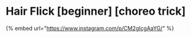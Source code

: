 # Hair Flick \[beginner] \[choreo trick]

{% embed url="https://www.instagram.com/p/CM2gIcgAaYG/" %}
